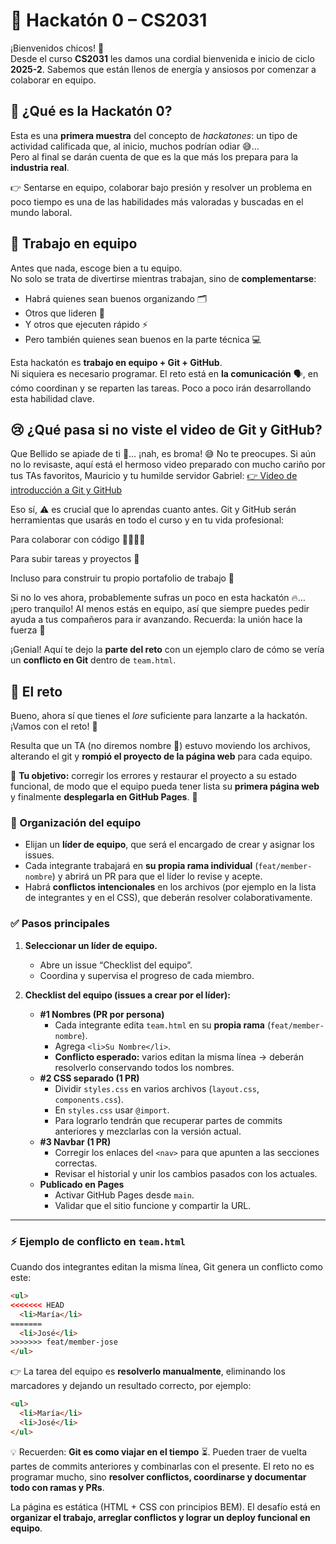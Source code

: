 # 🚀 Hackatón 0 – CS2031  

¡Bienvenidos chicos! 🎉  
Desde el curso **CS2031** les damos una cordial bienvenida e inicio de ciclo **2025-2**. Sabemos que están llenos de energía y ansiosos por comenzar a colaborar en equipo.  

## 🤔 ¿Qué es la Hackatón 0?
Esta es una **primera muestra** del concepto de *hackatones*: un tipo de actividad calificada que, al inicio, muchos podrían odiar 😅…  
Pero al final se darán cuenta de que es la que más los prepara para la **industria real**.  

👉 Sentarse en equipo, colaborar bajo presión y resolver un problema en poco tiempo es una de las habilidades más valoradas y buscadas en el mundo laboral.  

## 👥 Trabajo en equipo
Antes que nada, escoge bien a tu equipo.  
No solo se trata de divertirse mientras trabajan, sino de **complementarse**:  
- Habrá quienes sean buenos organizando 🗂️  
- Otros que lideren 🧭  
- Y otros que ejecuten rápido ⚡  
- Pero también quienes sean buenos en la parte técnica 💻

Esta hackatón es **trabajo en equipo + Git + GitHub**.  
Ni siquiera es necesario programar. El reto está en **la comunicación** 🗣️, en cómo coordinan y se reparten las tareas. Poco a poco irán desarrollando esta habilidad clave.  

## 😢 ¿Qué pasa si no viste el video de Git y GitHub?

Que Bellido se apiade de ti 🙏… ¡nah, es broma! 😅 No te preocupes. Si aún no lo revisaste, aquí está el hermoso video preparado con mucho cariño por tus TAs favoritos, Mauricio y tu humilde servidor Gabriel: [👉 Video de introducción a Git y GitHub](https://www.youtube.com/watch?v=8CmZysIzcbc)

Eso sí, ⚠️ es crucial que lo aprendas cuanto antes. Git y GitHub serán herramientas que usarás en todo el curso y en tu vida profesional:

Para colaborar con código 👩‍💻👨‍💻

Para subir tareas y proyectos 📂

Incluso para construir tu propio portafolio de trabajo 💼

Si no lo ves ahora, probablemente sufras un poco en esta hackatón 🔥… ¡pero tranquilo! Al menos estás en equipo, así que siempre puedes pedir ayuda a tus compañeros para ir avanzando. Recuerda: la unión hace la fuerza 💪

¡Genial! Aquí te dejo la **parte del reto** con un ejemplo claro de cómo se vería un **conflicto en Git** dentro de `team.html`.

## 📜 El reto

Bueno, ahora sí que tienes el *lore* suficiente para lanzarte a la hackatón. ¡Vamos con el reto! 💪  

Resulta que un TA (no diremos nombre 🤫) estuvo moviendo los archivos, alterando el git y **rompió el proyecto de la página web** para cada equipo.  

🎯 **Tu objetivo:** corregir los errores y restaurar el proyecto a su estado funcional, de modo que el equipo pueda tener lista su **primera página web** y finalmente **desplegarla en GitHub Pages**. 🚀  


### 👑 Organización del equipo
- Elijan un **líder de equipo**, que será el encargado de crear y asignar los issues.  
- Cada integrante trabajará en **su propia rama individual** (`feat/member-nombre`) y abrirá un PR para que el líder lo revise y acepte.  
- Habrá **conflictos intencionales** en los archivos (por ejemplo en la lista de integrantes y en el CSS), que deberán resolver colaborativamente.  

### ✅ Pasos principales

1. **Seleccionar un líder de equipo.**  
   - Abre un issue “Checklist del equipo”.  
   - Coordina y supervisa el progreso de cada miembro.  

2. **Checklist del equipo (issues a crear por el líder):**  
   - **#1 Nombres (PR por persona)**  
     - Cada integrante edita `team.html` en su **propia rama** (`feat/member-nombre`).  
     - Agrega `<li>Su Nombre</li>`.  
     - **Conflicto esperado:** varios editan la misma línea → deberán resolverlo conservando todos los nombres.  
   - **#2 CSS separado (1 PR)**  
     - Dividir `styles.css` en varios archivos (`layout.css`, `components.css`).  
     - En `styles.css` usar `@import`.  
     - Para lograrlo tendrán que recuperar partes de commits anteriores y mezclarlas con la versión actual.  
   - **#3 Navbar (1 PR)**  
     - Corregir los enlaces del `<nav>` para que apunten a las secciones correctas.  
     - Revisar el historial y unir los cambios pasados con los actuales.  
   - **Publicado en Pages**  
     - Activar GitHub Pages desde `main`.  
     - Validar que el sitio funcione y compartir la URL.  

---

### ⚡ Ejemplo de conflicto en `team.html`

Cuando dos integrantes editan la misma línea, Git genera un conflicto como este:

```html
<ul>
<<<<<<< HEAD
  <li>María</li>
=======
  <li>José</li>
>>>>>>> feat/member-jose
</ul>
````

👉 La tarea del equipo es **resolverlo manualmente**, eliminando los marcadores y dejando un resultado correcto, por ejemplo:

```html
<ul>
  <li>María</li>
  <li>José</li>
</ul>
```

💡 Recuerden: **Git es como viajar en el tiempo** ⏳. Pueden traer de vuelta partes de commits anteriores y combinarlas con el presente. El reto no es programar mucho, sino **resolver conflictos, coordinarse y documentar todo con ramas y PRs**.

La página es estática (HTML + CSS con principios BEM). El desafío está en **organizar el trabajo, arreglar conflictos y lograr un deploy funcional en equipo**.